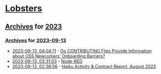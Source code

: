 # [Lobsters](../../../README.md)

## [Archives](../../index.md) for [2023](../index.md)

### [Archives](../../index.md) for [2023-09-13](index.md)

* [2023-09-13, 04:04:11](https://lobste.rs/s/x8pexe/do_contributing_files_provide) - [Do CONTRIBUTING Files Provide Information about OSS Newcomers’ Onboarding Barriers?](https://fron.ch/preprint_fse.pdf)
* [2023-09-13, 03:31:03](https://lobste.rs/s/3343ri/node_red) - [Node-RED](https://nodered.org/)
* [2023-09-13, 02:38:56](https://lobste.rs/s/gmtken/haiku_activity_contract_report_august) - [Haiku Activity & Contract Report, August 2023](https://www.haiku-os.org/blog/waddlesplash/2023-09-12_haiku_activity_contract_report_august_2023/)
